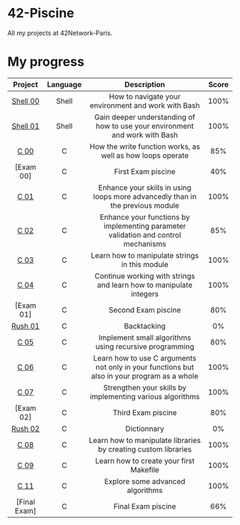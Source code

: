 # 42-Piscine
All my projects at 42Network-Paris. 

# My progress
| Project | Language | Description | Score | 
|:-------:|:--------:|:-----------:|:-----:|
[Shell 00](https://github.com/Athiebaut/42-Piscine/tree/main/shell00) | Shell | How to navigate your environment and work with Bash | 100% |
[Shell 01](https://github.com/Athiebaut/42-Piscine/tree/main/shell01) | Shell | Gain deeper understanding of how to use your environment and work with Bash | 100% |
[C 00](https://github.com/Athiebaut/42-Piscine/tree/main/c00) | C | How the write function works, as well as how loops operate | 85% |
[Exam 00] | C | First Exam piscine | 40% |
[C 01](https://github.com/Athiebaut/42-Piscine/tree/main/c01) | C | Enhance your skills in using loops more advancedly than in the previous module | 100% |
[C 02](https://github.com/Athiebaut/42-Piscine/tree/main/c02) | C | Enhance your functions by implementing parameter validation and control mechanisms | 85% |
[C 03](https://github.com/Athiebaut/42-Piscine/tree/main/c03) | C | Learn how to manipulate strings in this module | 100% |
[C 04](https://github.com/Athiebaut/42-Piscine/tree/main/c04) | C | Continue working with strings and learn how to manipulate integers | 100% |
[Exam 01] | C | Second Exam piscine | 80% |
[Rush 01](https://github.com/Athiebaut/42-Piscine/tree/main/rush01) | C | Backtacking | 0% |
[C 05](https://github.com/Athiebaut/42-Piscine/tree/main/c05) | C | Implement small algorithms using recursive programming | 80% |
[C 06](https://github.com/Athiebaut/42-Piscine/tree/main/c06) | C | Learn how to use C arguments not only in your functions but also in your program as a whole | 100% |
[C 07](https://github.com/Athiebaut/42-Piscine/tree/main/c07) | C | Strengthen your skills by implementing various algorithms | 100% |
[Exam 02] | C | Third Exam piscine | 80% |
[Rush 02](https://github.com/Athiebaut/42-Piscine/tree/main/rush02) | C | Dictionnary | 0% |
[C 08](https://github.com/Athiebaut/42-Piscine/tree/main/c08) | C | Learn how to manipulate libraries by creating custom libraries | 100% |
[C 09](https://github.com/Athiebaut/42-Piscine/tree/main/c09) | C | Learn how to create your first Makefile | 100% |
[C 11](https://github.com/Athiebaut/42-Piscine/tree/main/c11) | C | Explore some advanced algorithms | 100% |
[Final Exam] | C | Final Exam piscine | 66% |
